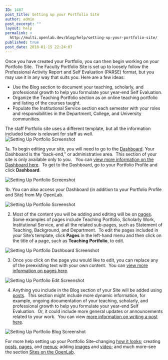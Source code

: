 ```yaml
---
ID: 1487
post_title: Setting up your Portfolio Site
author: admin
post_excerpt: ""
layout: help
permalink: >
  http://multi.openlab.dev/blog/help/setting-up-your-portfolio-site/
published: true
post_date: 2018-01-15 22:24:07
---
```

Once you have created your Portfolio, you can then begin working on your Portfolio Site.  The Faculty Portfolio Site is set up to loosely follow the Professional Activity Report and Self Evaluation (PARSE) format, but you may use it in any way that suits you. Here are a few ideas:
<ul>
 	<li>Use the Blog section to document your teaching, scholarly, and professional growth to help you formulate your year-end Self Evaluation.</li>
 	<li>Organize the Teaching Portfolio section as an online teaching portfolio and listing of the courses taught.</li>
 	<li>Populate the Institutional Service section each semester with your roles and responsibilities in the Department, College, and University communities.</li>
</ul>
The staff Portfolio site uses a different template, but all the information included below is relevant for staff as well.

<img class="alignnone wp-image-4733 size-full" src="https://openlab.citytech.cuny.edu/wp-content/uploads/2013/01/PortfolioSite_1.png" sizes="(max-width: 1044px) 100vw, 1044px" srcset="https://openlab.citytech.cuny.edu/wp-content/uploads/2013/01/PortfolioSite_1.png 1044w, https://openlab.citytech.cuny.edu/wp-content/uploads/2013/01/PortfolioSite_1-300x203.png 300w, https://openlab.citytech.cuny.edu/wp-content/uploads/2013/01/PortfolioSite_1-1024x693.png 1024w" alt="Setting Up Portfolio Screenshot" />

1a. To begin editing your site, you will need to go to the <a title="What is the Site Dashboard?" href="https://openlab.citytech.cuny.edu/blog/help/what-is-the-site-dashboard/">Dashboard</a>. Your Dashboard is the “back-end,” or administrative area.  This section of your site is only available only to you.   You can <a title="What is the Site Dashboard?" href="https://openlab.citytech.cuny.edu/blog/help/what-is-the-site-dashboard/">view more information on the Dashboard here</a>.  To get to the Dashboard, go to your Portfolio Profile and click <strong>Dashboard</strong>.

<img class="alignnone wp-image-36833 size-full" src="https://openlab.citytech.cuny.edu/wp-content/uploads/2013/01/portfolio_site2.png" sizes="(max-width: 1200px) 100vw, 1200px" srcset="https://openlab.citytech.cuny.edu/wp-content/uploads/2013/01/portfolio_site2.png 1200w, https://openlab.citytech.cuny.edu/wp-content/uploads/2013/01/portfolio_site2-300x209.png 300w, https://openlab.citytech.cuny.edu/wp-content/uploads/2013/01/portfolio_site2-1024x712.png 1024w, https://openlab.citytech.cuny.edu/wp-content/uploads/2013/01/portfolio_site2-32x22.png 32w" alt="Setting Up Portfolio Screenshot" />

1b. You can also access your Dashboard (in addition to your Portfolio Profile and Site) from My OpenLab.

<img class="alignnone wp-image-36835 size-full" src="https://openlab.citytech.cuny.edu/wp-content/uploads/2013/01/portfolio_site3.png" sizes="(max-width: 1200px) 100vw, 1200px" srcset="https://openlab.citytech.cuny.edu/wp-content/uploads/2013/01/portfolio_site3.png 1200w, https://openlab.citytech.cuny.edu/wp-content/uploads/2013/01/portfolio_site3-300x196.png 300w, https://openlab.citytech.cuny.edu/wp-content/uploads/2013/01/portfolio_site3-1024x667.png 1024w, https://openlab.citytech.cuny.edu/wp-content/uploads/2013/01/portfolio_site3-32x21.png 32w" alt="Setting Up Portfolio Screenshot" />

2. Most of the content you will be adding and editing will be on <a href="https://openlab.citytech.cuny.edu/blog/help/creating-pages-on-your-site/">pages</a>.  Some examples of pages include Teaching Portfolio, Scholarly Work, Institutional Service, and all the related sub-pages, such as Statement of Teaching, Background, and Department.  To edit the pages included in your Site’s template, click <strong>Pages</strong> in the left-hand menu and then click on the title of a page, such as <strong>Teaching Portfolio</strong>, to edit.

<img class="alignnone wp-image-4735 size-full" src="https://openlab.citytech.cuny.edu/wp-content/uploads/2013/01/PortfolioSite_3.png" sizes="(max-width: 1415px) 100vw, 1415px" srcset="https://openlab.citytech.cuny.edu/wp-content/uploads/2013/01/PortfolioSite_3.png 1415w, https://openlab.citytech.cuny.edu/wp-content/uploads/2013/01/PortfolioSite_3-300x156.png 300w, https://openlab.citytech.cuny.edu/wp-content/uploads/2013/01/PortfolioSite_3-1024x534.png 1024w" alt="Setting Up Portfolio Dashboard Screenshot" />

3. Once you click on the page you would like to edit, you can replace any of the preexisting text with your own content.  You can <a href="https://openlab.citytech.cuny.edu/blog/help/creating-pages-on-your-site/">view more information on pages here</a>.

<img class="alignnone wp-image-4737 size-full" src="https://openlab.citytech.cuny.edu/wp-content/uploads/2013/01/PortfolioSite_4.png" sizes="(max-width: 1409px) 100vw, 1409px" srcset="https://openlab.citytech.cuny.edu/wp-content/uploads/2013/01/PortfolioSite_4.png 1409w, https://openlab.citytech.cuny.edu/wp-content/uploads/2013/01/PortfolioSite_4-300x142.png 300w, https://openlab.citytech.cuny.edu/wp-content/uploads/2013/01/PortfolioSite_4-1024x486.png 1024w" alt="Setting Up Portfolio Edit Screenshot" />

4. Anything you include in the Blog section of your Site will be added using <a href="https://openlab.citytech.cuny.edu/blog/help/writing-a-post/">posts</a>.  This section might include more dynamic information, for example, ongoing documentation of your teaching, scholarly, and professional growth to help you formulate your year-end Self Evaluation.  Or, it could include more general updates or announcements related to your work.  You can view <a href="https://openlab.citytech.cuny.edu/blog/help/writing-a-post/">more information on writing a post here</a>.

<img class="alignnone wp-image-4739 size-full" src="https://openlab.citytech.cuny.edu/wp-content/uploads/2013/01/PortfolioSite_5.png" sizes="(max-width: 1013px) 100vw, 1013px" srcset="https://openlab.citytech.cuny.edu/wp-content/uploads/2013/01/PortfolioSite_5.png 1013w, https://openlab.citytech.cuny.edu/wp-content/uploads/2013/01/PortfolioSite_5-300x196.png 300w" alt="Setting Up Portfolio Blog Screenshot" />

For more help setting up your Portfolio Site–changing <a href="https://openlab.citytech.cuny.edu/blog/help/changing-the-appearance-of-your-site-with-themes/">how it looks</a>; creating <a href="https://openlab.citytech.cuny.edu/blog/help/writing-a-post/">posts</a>, <a href="https://openlab.citytech.cuny.edu/blog/help/creating-pages-on-your-site/">pages</a>, and <a href="https://openlab.citytech.cuny.edu/blog/help/changing-the-menu-on-your-site/">menus</a>; adding <a href="https://openlab.citytech.cuny.edu/blog/help/adding-images-to-your-site/">images</a> and <a href="https://openlab.citytech.cuny.edu/blog/help/adding-video-to-your-site/">video</a>; and much more–see the section <a href="https://openlab.citytech.cuny.edu/blog/help/help-category/sites-on-the-openlab/">Sites on the OpenLab</a>.